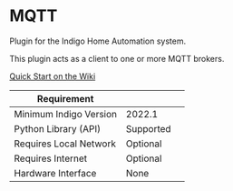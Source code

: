 # MQTT

Plugin for the Indigo Home Automation system.

This plugin acts as a client to one or more MQTT brokers.

[Quick Start on the Wiki](https://github.com/FlyingDiver/Indigo-MQTT/wiki)

| Requirement            |                     |   |
|------------------------|---------------------|---|
| Minimum Indigo Version | 2022.1              |   |
| Python Library (API)   | Supported           |   |
| Requires Local Network | Optional            |   |
| Requires Internet      | Optional            |   |
| Hardware Interface     | None                |   |

